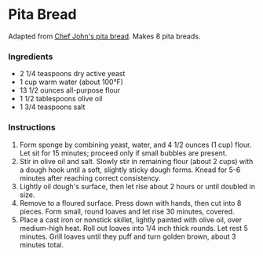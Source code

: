 # Pita Bread

Adapted from [Chef John's pita bread](http://foodwishes.blogspot.com/2013/04/pita-bread-whats-in-your-pocket.html). Makes 8 pita breads.

### Ingredients

- 2 1/4 teaspoons dry active yeast
- 1 cup warm water (about 100&deg;F)
- 13 1/2 ounces all-purpose flour
- 1 1/2 tablespoons olive oil
- 1 3/4 teaspoons salt

### Instructions

1. Form sponge by combining yeast, water, and 4 1/2 ounces (1 cup) flour. Let sit for 15 minutes; proceed only if small bubbles are present.
2. Stir in olive oil and salt. Slowly stir in remaining flour (about 2 cups) with a dough hook until a soft, slightly sticky dough forms. Knead for 5-6 minutes after reaching correct consistency.
3. Lightly oil dough's surface, then let rise about 2 hours or until doubled in size.
4. Remove to a floured surface. Press down with hands, then cut into 8 pieces. Form small, round loaves and let rise 30 minutes, covered.
5. Place a cast iron or nonstick skillet, lightly painted with olive oil, over medium-high heat. Roll out loaves into 1/4 inch thick rounds. Let rest 5 minutes. Grill loaves until they puff and turn golden brown, about 3 minutes total.
